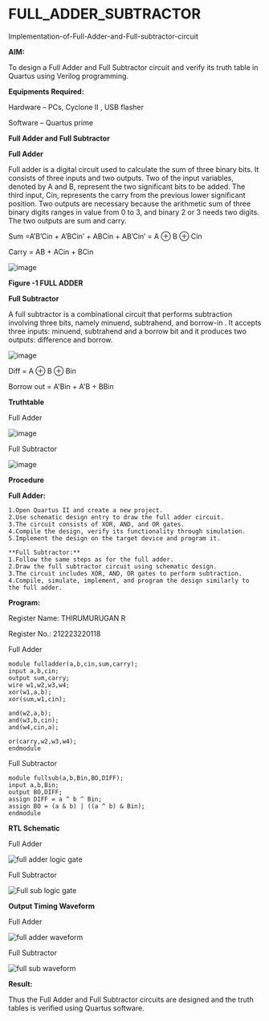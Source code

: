 # FULL_ADDER_SUBTRACTOR

Implementation-of-Full-Adder-and-Full-subtractor-circuit

**AIM:**

To design a Full Adder and Full Subtractor circuit and verify its truth table in Quartus using Verilog programming.

**Equipments Required:**

Hardware – PCs, Cyclone II , USB flasher

Software – Quartus prime

**Full Adder and Full Subtractor**

**Full Adder**

Full adder is a digital circuit used to calculate the sum of three binary bits. It consists of three inputs and two outputs. Two of the input variables, denoted by A and B, represent the two significant bits to be added. The third input, Cin, represents the carry from the previous lower significant position. Two outputs are necessary because the arithmetic sum of three binary digits ranges in value from 0 to 3, and binary 2 or 3 needs two digits. The two outputs are sum and carry.

Sum =A’B’Cin + A’BCin’ + ABCin + AB’Cin’ = A ⊕ B ⊕ Cin 

Carry = AB + ACin + BCin

![image](https://github.com/naavaneetha/FULL_ADDER_SUBTRACTOR/assets/154305477/0f30ba51-5ffb-4198-845f-18e054f675e7)

**Figure -1 FULL ADDER**

**Full Subtractor**

A full subtractor is a combinational circuit that performs subtraction involving three bits, namely minuend, subtrahend, and borrow-in . It accepts three inputs: minuend, subtrahend and a borrow bit and it produces two outputs: difference and borrow.

![image](https://github.com/naavaneetha/FULL_ADDER_SUBTRACTOR/assets/154305477/02b24f51-ab51-4304-9ad6-7b81ffc1ead5)

Diff = A ⊕ B ⊕ Bin 

Borrow out = A'Bin + A'B + BBin

**Truthtable**

Full Adder

![image](https://github.com/PranaveshSaikumar/FULL_ADDER_SUBTRACTOR/assets/151001393/9d270612-d92b-46d3-9474-2d0a351bf953)

Full Subtractor

![image](https://github.com/PranaveshSaikumar/FULL_ADDER_SUBTRACTOR/assets/151001393/e791588c-cec1-4f39-93ae-d1673580f667)


**Procedure**

**Full Adder:**
```
1.Open Quartus II and create a new project.
2.Use schematic design entry to draw the full adder circuit. 
3.The circuit consists of XOR, AND, and OR gates. 
4.Compile the design, verify its functionality through simulation. 
5.Implement the design on the target device and program it.

**Full Subtractor:** 
1.Follow the same steps as for the full adder. 
2.Draw the full subtractor circuit using schematic design. 
3.The circuit includes XOR, AND, OR gates to perform subtraction. 
4.Compile, simulate, implement, and program the design similarly to the full adder.
```

**Program:**

Register Name: THIRUMURUGAN R

Register No.: 212223220118

Full Adder
```
module fulladder(a,b,cin,sum,carry);
input a,b,cin;
output sum,carry;
wire w1,w2,w3,w4;       
xor(w1,a,b);
xor(sum,w1,cin);        

and(w2,a,b);
and(w3,b,cin);
and(w4,cin,a);

or(carry,w2,w3,w4);
endmodule
```
Full Subtractor
```
module fullsub(a,b,Bin,BO,DIFF);
input a,b,Bin;
output BO,DIFF;
assign DIFF = a ^ b ^ Bin;
assign BO = (a & b) | ((a ^ b) & Bin);
endmodule
```
**RTL Schematic**

Full Adder

![full adder logic gate](https://github.com/PranaveshSaikumar/FULL_ADDER_SUBTRACTOR/assets/151001393/30274673-8b73-48dd-a07f-ea8825b0273f)

Full Subtractor

![Full sub logic gate](https://github.com/PranaveshSaikumar/FULL_ADDER_SUBTRACTOR/assets/151001393/9ab5cc38-b753-48c6-ada0-a41c1df85e5d)

**Output Timing Waveform**

Full Adder

![full adder waveform](https://github.com/PranaveshSaikumar/FULL_ADDER_SUBTRACTOR/assets/151001393/d78d447b-c0b5-49bb-8756-4d1b6f85d48c)

Full Subtractor

![full sub waveform](https://github.com/PranaveshSaikumar/FULL_ADDER_SUBTRACTOR/assets/151001393/10dddfb1-205e-48af-8729-71eb215ca2b2)

**Result:**

Thus the Full Adder and Full Subtractor circuits are designed and the truth tables is verified using Quartus software.




